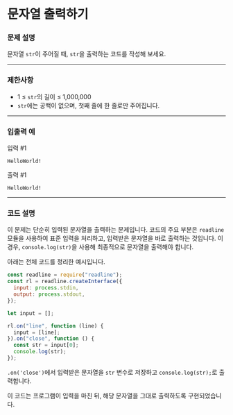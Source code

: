 # 문자열 출력하기

### **문제 설명**

문자열 `str`이 주어질 때, `str`을 출력하는 코드를 작성해 보세요.

---

### 제한사항

- 1 ≤ `str`의 길이 ≤ 1,000,000
- `str`에는 공백이 없으며, 첫째 줄에 한 줄로만 주어집니다.

---

### 입출력 예

입력 #1

`HelloWorld!`

출력 #1

`HelloWorld!`

---

### 코드 설명

이 문제는 단순히 입력된 문자열을 출력하는 문제입니다. 코드의 주요 부분은 `readline` 모듈을 사용하여 표준 입력을 처리하고, 입력받은 문자열을 바로 출력하는 것입니다. 이 경우, `console.log(str)`을 사용해 최종적으로 문자열을 출력해야 합니다.

아래는 전체 코드를 정리한 예시입니다.

```jsx
const readline = require("readline");
const rl = readline.createInterface({
  input: process.stdin,
  output: process.stdout,
});

let input = [];

rl.on("line", function (line) {
  input = [line];
}).on("close", function () {
  const str = input[0];
  console.log(str);
});
```

`.on('close')`에서 입력받은 문자열을 `str` 변수로 저장하고 `console.log(str);`로 출력합니다.

이 코드는 프로그램이 입력을 마친 뒤, 해당 문자열을 그대로 출력하도록 구현되었습니다.

